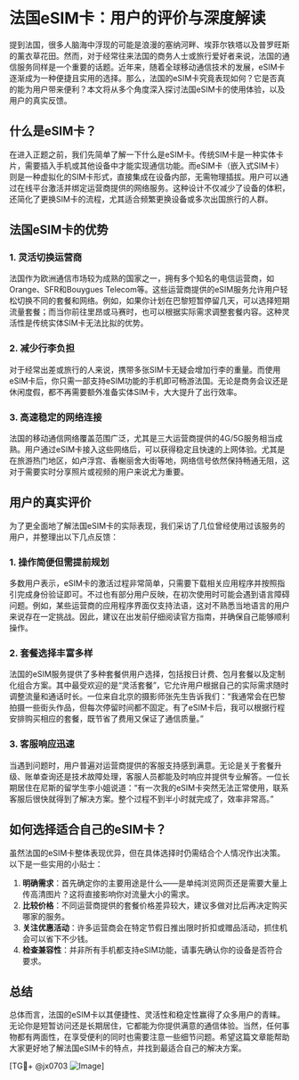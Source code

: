 # 法国eSIM卡：用户的评价与深度解读

提到法国，很多人脑海中浮现的可能是浪漫的塞纳河畔、埃菲尔铁塔以及普罗旺斯的薰衣草花田。然而，对于经常往来法国的商务人士或旅行爱好者来说，法国的通信服务同样是一个重要的话题。近年来，随着全球移动通信技术的发展，eSIM卡逐渐成为一种便捷且实用的选择。那么，法国的eSIM卡究竟表现如何？它是否真的能为用户带来便利？本文将从多个角度深入探讨法国eSIM卡的使用体验，以及用户的真实反馈。

## 什么是eSIM卡？

在进入正题之前，我们先简单了解一下什么是eSIM卡。传统SIM卡是一种实体卡片，需要插入手机或其他设备中才能实现通信功能。而eSIM卡（嵌入式SIM卡）则是一种虚拟化的SIM卡形式，直接集成在设备内部，无需物理插拔。用户可以通过在线平台激活并绑定运营商提供的网络服务。这种设计不仅减少了设备的体积，还简化了更换SIM卡的流程，尤其适合频繁更换设备或多次出国旅行的人群。

## 法国eSIM卡的优势

### 1. 灵活切换运营商

法国作为欧洲通信市场较为成熟的国家之一，拥有多个知名的电信运营商，如Orange、SFR和Bouygues Telecom等。这些运营商提供的eSIM服务允许用户轻松切换不同的套餐和网络。例如，如果你计划在巴黎短暂停留几天，可以选择短期流量套餐；而当你前往里昂或马赛时，也可以根据实际需求调整套餐内容。这种灵活性是传统实体SIM卡无法比拟的优势。

### 2. 减少行李负担

对于经常出差或旅行的人来说，携带多张SIM卡无疑会增加行李的重量。而使用eSIM卡后，你只需一部支持eSIM功能的手机即可畅游法国。无论是商务会议还是休闲度假，都不再需要额外准备实体SIM卡，大大提升了出行效率。

### 3. 高速稳定的网络连接

法国的移动通信网络覆盖范围广泛，尤其是三大运营商提供的4G/5G服务相当成熟。用户通过eSIM卡接入这些网络后，可以获得稳定且快速的上网体验。尤其是在旅游热门地区，如卢浮宫、香榭丽舍大街等地，网络信号依然保持畅通无阻，这对于需要实时分享照片或视频的用户来说尤为重要。

## 用户的真实评价

为了更全面地了解法国eSIM卡的实际表现，我们采访了几位曾经使用过该服务的用户，并整理出以下几点反馈：

### 1. 操作简便但需提前规划

多数用户表示，eSIM卡的激活过程非常简单，只需要下载相关应用程序并按照指引完成身份验证即可。不过也有部分用户反映，在初次使用时可能会遇到语言障碍问题。例如，某些运营商的应用程序界面仅支持法语，这对不熟悉当地语言的用户来说存在一定挑战。因此，建议在出发前仔细阅读官方指南，并确保自己能够顺利操作。

### 2. 套餐选择丰富多样

法国的eSIM服务提供了多种套餐供用户选择，包括按日计费、包月套餐以及定制化组合方案。其中最受欢迎的是“灵活套餐”，它允许用户根据自己的实际需求随时调整流量和通话时长。一位来自北京的摄影师张先生告诉我们：“我通常会在巴黎拍摄一些街头作品，但每次停留时间都不固定。有了eSIM卡后，我可以根据行程安排购买相应的套餐，既节省了费用又保证了通信质量。”

### 3. 客服响应迅速

当遇到问题时，用户普遍对运营商提供的客服支持感到满意。无论是关于套餐升级、账单查询还是技术故障处理，客服人员都能及时响应并提供专业解答。一位长期居住在尼斯的留学生李小姐说道：“有一次我的eSIM卡突然无法正常使用，联系客服后很快就得到了解决方案。整个过程不到半小时就完成了，效率非常高。”

## 如何选择适合自己的eSIM卡？

虽然法国的eSIM卡整体表现优异，但在具体选择时仍需结合个人情况作出决策。以下是一些实用的小贴士：

1. **明确需求**：首先确定你的主要用途是什么——是单纯浏览网页还是需要大量上传高清图片？这将直接影响你对流量大小的需求。
2. **比较价格**：不同运营商提供的套餐价格差异较大，建议多做对比后再决定购买哪家的服务。
3. **关注优惠活动**：许多运营商会在特定节假日推出限时折扣或赠品活动，抓住机会可以省下不少钱。
4. **检查兼容性**：并非所有手机都支持eSIM功能，请事先确认你的设备是否符合要求。

## 总结

总体而言，法国的eSIM卡以其便捷性、灵活性和稳定性赢得了众多用户的青睐。无论你是短暂访问还是长期居住，它都能为你提供满意的通信体验。当然，任何事物都有两面性，在享受便利的同时也需要注意一些细节问题。希望这篇文章能帮助大家更好地了解法国eSIM卡的特点，并找到最适合自己的解决方案。

[TG💪+ @jx0703 ![Image](https://github.com/user-attachments/assets/dbca1d08-cadb-493c-b0ec-ad6f7a83f270)]